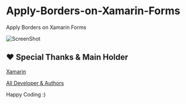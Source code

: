 # Apply-Borders-on-Xamarin-Forms
Apply Borders on Xamarin Forms

![ScreenShot](https://raw.githubusercontent.com/dharmik/Apply-Borders-on-Xamarin-Forms/master/SkypePhoto_20170727_13_40_14.jpg)

## ❤ Special Thanks & Main Holder
[Xamarin](https://xamarin.com)


[All Developer & Authors](https://www.planetxamarin.com/authors)

Happy Coding :)
